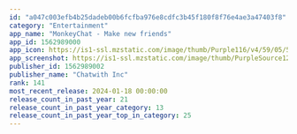 ```yaml
---
id: "a047c003efb4b25dadeb00b6fcfba976e8cdfc3b45f180f8f76e4ae3a47403f8"
category: "Entertainment"
app_name: "MonkeyChat - Make new friends"
app_id: 1562989000
app_icon: https://is1-ssl.mzstatic.com/image/thumb/Purple116/v4/59/05/5e/59055e0d-5d98-cf08-2ace-7be237c70a9a/AppIcon-0-0-1x_U007emarketing-0-6-0-0-P3-85-220.png/1024x1024bb.png
app_screenshot: https://is1-ssl.mzstatic.com/image/thumb/PurpleSource126/v4/66/36/b6/6636b63b-ba10-49a5-6de6-4bb28c9f485b/ea06039e-85a6-4c1b-a9b2-d29f1b0e241f_MonkeyChat-6.5-1.png/1242x2688bb.png
publisher_id: 1562989002
publisher_name: "Chatwith Inc"
rank: 141
most_recent_release: 2024-01-18 00:00:00
release_count_in_past_year: 21
release_count_in_past_year_category: 13
release_count_in_past_year_top_in_category: 25
---
```

